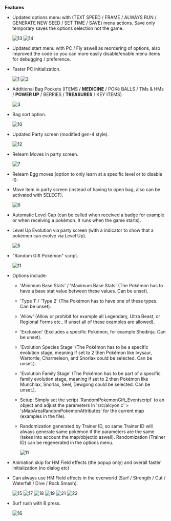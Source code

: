**Features**
- Updated options menu with (TEXT SPEED / FRAME / ALWAYS RUN / GENERATE NEW SEED / SET TIME / SAVE) menu actions. Save only temporary saves the options selection not the game.

  ![13](https://github.com/user-attachments/assets/18977841-cf89-4d24-a95c-112f12487362)
  ![14](https://github.com/user-attachments/assets/07a9b0ce-a8c9-46d5-b27b-b99135c69f01)

- Updated start menu with PC / Fly aswell as reordering of options, also improved the code so you can more easily disable/enable menu items for debugging / preference.
- Faster PC initialization.

  ![1](https://github.com/user-attachments/assets/4f448940-4b01-4a0d-adda-6fd8f57c8f24)
  ![2](https://github.com/user-attachments/assets/b72269a5-fd0e-4b55-838d-2742e0b7de07)
- Additional Bag Pockets (ITEMS / **MEDICINE** / POKé BALLS / TMs & HMs / **POWER UP** / BERRIES / **TREASURES** / KEY ITEMS)

  ![3](https://github.com/user-attachments/assets/dc76a879-fb2f-4781-8dc9-8714c1095a38)
- Bag sort option.

  ![10](https://github.com/user-attachments/assets/255ca3b3-dc63-4dc5-bb9d-59b0a87ae90d)
- Updated Party screen (modified gen-4 style).

  ![12](https://github.com/user-attachments/assets/17b45658-a0dd-4d5a-8f19-6ec29938f15f)
- Relearn Moves in party screen.

  ![7](https://github.com/user-attachments/assets/793e3972-9d2b-4290-872e-16f7e4323595)
- Relearn Egg moves (option to only learn at a specific level or to disable it).
- Move item in party screen (instead of having to open bag, also can be activated with SELECT).

  ![6](https://github.com/user-attachments/assets/73b36aa6-3e08-473f-9bb4-91ec5375c41b)
- Automatic Level Cap (can be called when received a badge for example or when receiving a pokémon. It runs when the game starts).
- Level Up Evolution via party screen (with a indicator to show that a pokémon can evolve via Level Up).

  ![5](https://github.com/user-attachments/assets/7d5946ce-43b9-4901-9157-7758fbc1373f)
- "Random Gift Pokémon" script.

  ![11](https://github.com/user-attachments/assets/915c03a7-9752-4720-8955-ea18cf2eac92)
- Options include:
  - 'Minimum Base Stats' / 'Maximum Base Stats' (The Pokémon has to have a base stat value between these values. Can be unset).
  - 'Type 1' / 'Type 2' (The Pokémon has to have one of these types. Can be unset).
  - 'Allow' (Allow or prohibit for example all Legendary, Ultra Beast, or Regional Forms etc.. If unset all of these examples are allowed).
  - 'Exclusion' (Excludes a specific Pokémon, for example Shedinja. Can be unset).
  - 'Evolution Species Stage' (The Pokémon has to be a specific evolution stage, meaning if set to 2 then Pokémon like Ivysaur, Wartortle, Charmeleon, and Snorlax could be selected. Can be unset.).
  - 'Evolution Family Stage' (The Pokémon has to be part of a specific family evolution stage, meaning if set to 2 then Pokémon like Munchlax, Snorlax, Seel, Dewgong could be selected. Can be unset.).
  - Setup: Simply set the script 'RandomPokemonGift_Eventscript' to an object and adjust the parameters in 'src/alcyon.c' > 'sMapAreaRandomPokemonAttributes' for the current map (examples in the file).
  - Randomization generated by Trainer ID, so same Trainer ID will always generate same pokémon if the parameters are the same (takes into account the map/objectid aswell). Randomization (Trainer ID) can be regenerated in the options menu.

    ![11](https://github.com/user-attachments/assets/77f21652-35d7-40fd-b984-f46cde2642e4)
- Animation skip for HM Field effects (the popup only) and overall faster initialization (no dialog etc)
- Can always use HM Field effects in the overworld (Surf / Strength / Cut / Waterfall / Dive / Rock Smash).

  ![15](https://github.com/user-attachments/assets/cb88f712-743a-46ff-9d89-fb9e06f480f5)
  ![17](https://github.com/user-attachments/assets/bda77521-285d-46c4-94e7-59ec48025f8d)
  ![18](https://github.com/user-attachments/assets/28801eb8-4ed0-473a-af25-cd10a9c69586)
  ![19](https://github.com/user-attachments/assets/e54dc8e4-397e-4a98-a6bc-5c2d7b8a5807)
  ![21](https://github.com/user-attachments/assets/2e258197-e591-4075-b402-f5ef07c88cdf)
  ![22](https://github.com/user-attachments/assets/49c6b723-7b85-4873-97e1-812e20e8d55b)

- Surf rush with B press.

  ![16](https://github.com/user-attachments/assets/d78fa68c-814a-4b1c-bdf4-615cb2d8aa8a)
